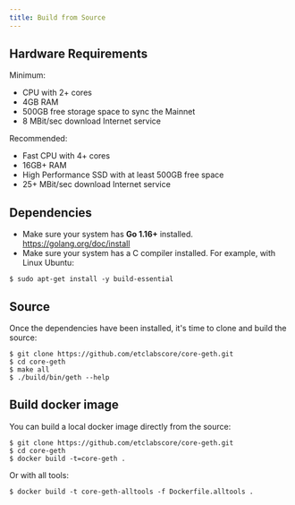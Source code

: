 ```yaml
---
title: Build from Source
---
```


## Hardware Requirements

Minimum:

* CPU with 2+ cores
* 4GB RAM
* 500GB free storage space to sync the Mainnet
* 8 MBit/sec download Internet service

Recommended:

* Fast CPU with 4+ cores
* 16GB+ RAM
* High Performance SSD with at least 500GB free space
* 25+ MBit/sec download Internet service

## Dependencies

- Make sure your system has __Go 1.16+__ installed. https://golang.org/doc/install
- Make sure your system has a C compiler installed. For example, with Linux Ubuntu:

```shell
$ sudo apt-get install -y build-essential
```

## Source

Once the dependencies have been installed, it's time to clone and build the source:

```shell
$ git clone https://github.com/etclabscore/core-geth.git
$ cd core-geth
$ make all
$ ./build/bin/geth --help
```

## Build docker image

You can build a local docker image directly from the source:

```shell
$ git clone https://github.com/etclabscore/core-geth.git
$ cd core-geth
$ docker build -t=core-geth .
```

Or with all tools:

```shell
$ docker build -t core-geth-alltools -f Dockerfile.alltools .
```

